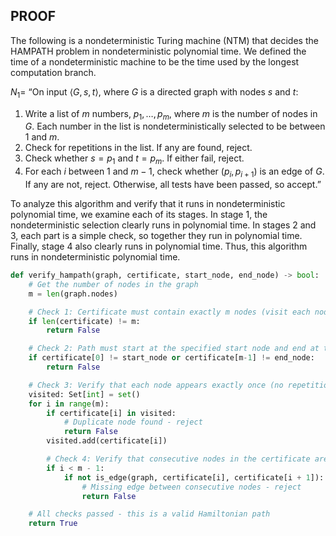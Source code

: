 ## PROOF

The following is a nondeterministic Turing machine (NTM) that decides the HAMPATH problem in nondeterministic polynomial time. We defined the time of a nondeterministic machine to be the time used by the longest computation branch.

$N_1 =$
“On input $⟨G,s,t⟩$, where $G$ is a directed graph with nodes $s$ and $t$:

1. Write a list of $m$ numbers, $p_1,\dots ,p_m$, where $m$ is the number of nodes in $G$. Each number in the list is nondeterministically selected to be between $1$ and $m$.
2. Check for repetitions in the list. If any are found, reject.
3. Check whether $s= p_1$ and $t= p_m$. If either fail, reject.
4. For each $i$ between $1$ and $m−1$, check whether $(p_i,p_{i+1})$ is an edge of $G$. If any are not, reject. Otherwise, all tests have been passed, so accept.”

To analyze this algorithm and verify that it runs in nondeterministic polynomial time, we examine each of its stages. In stage 1, the nondeterministic selection clearly runs in polynomial time. In stages 2 and 3, each part is a simple check, so together they run in polynomial time. Finally, stage 4 also clearly runs in polynomial time. Thus, this algorithm runs in nondeterministic polynomial time.

```py
def verify_hampath(graph, certificate, start_node, end_node) -> bool:
    # Get the number of nodes in the graph
    m = len(graph.nodes)

    # Check 1: Certificate must contain exactly m nodes (visit each node exactly once)
    if len(certificate) != m:
        return False

    # Check 2: Path must start at the specified start node and end at the specified end node
    if certificate[0] != start_node or certificate[m-1] != end_node:
        return False

    # Check 3: Verify that each node appears exactly once (no repetitions)
    visited: Set[int] = set()
    for i in range(m):
        if certificate[i] in visited:
            # Duplicate node found - reject
            return False
        visited.add(certificate[i])

        # Check 4: Verify that consecutive nodes in the certificate are connected by edges
        if i < m - 1:
            if not is_edge(graph, certificate[i], certificate[i + 1]):
                # Missing edge between consecutive nodes - reject
                return False

    # All checks passed - this is a valid Hamiltonian path
    return True
```
